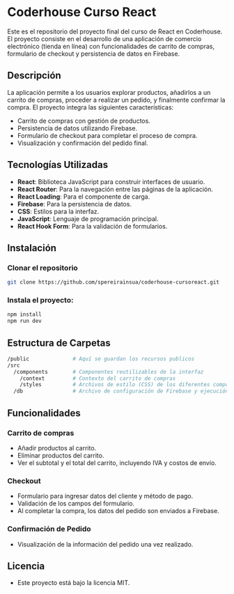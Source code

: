 # Coderhouse Curso React

Este es el repositorio del proyecto final del curso de React en Coderhouse. El proyecto consiste en el desarrollo de una aplicación de comercio electrónico (tienda en línea) con funcionalidades de carrito de compras, formulario de checkout y persistencia de datos en Firebase.

## Descripción

La aplicación permite a los usuarios explorar productos, añadirlos a un carrito de compras, proceder a realizar un pedido, y finalmente confirmar la compra. El proyecto integra las siguientes características:

- Carrito de compras con gestión de productos.
- Persistencia de datos utilizando Firebase.
- Formulario de checkout para completar el proceso de compra.
- Visualización y confirmación del pedido final.

## Tecnologías Utilizadas

- **React**: Biblioteca JavaScript para construir interfaces de usuario.
- **React Router**: Para la navegación entre las páginas de la aplicación.
- **React Loading**: Para el componente de carga.
- **Firebase**: Para la persistencia de datos.
- **CSS**: Estilos para la interfaz.
- **JavaScript**: Lenguaje de programación principal.
- **React Hook Form**: Para la validación de formularios.

## Instalación

### Clonar el repositorio

```bash
git clone https://github.com/spereirainsua/coderhouse-cursoreact.git
```

### Instala el proyecto:

```bash
npm install
npm run dev
```

## Estructura de Carpetas

```bash
/public              # Aquí se guardan los recursos publicos
/src
  /components        # Componentes reutilizables de la interfaz
    /context         # Contexto del carrito de compras
    /styles          # Archivos de estilo (CSS) de los diferentes componentes
  /db                # Archivo de configuración de Firebase y ejecución de consultas con la DB
```

## Funcionalidades

### Carrito de compras

- Añadir productos al carrito.
- Eliminar productos del carrito.
- Ver el subtotal y el total del carrito, incluyendo IVA y costos de envío.

### Checkout

- Formulario para ingresar datos del cliente y método de pago.
- Validación de los campos del formulario.
- Al completar la compra, los datos del pedido son enviados a Firebase.

### Confirmación de Pedido

- Visualización de la información del pedido una vez realizado.

## Licencia

- Este proyecto está bajo la licencia MIT.

